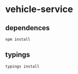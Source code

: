 
# vehicle-service

## dependences

```shell
npm install
```

## typings
```shell
typings install
```

